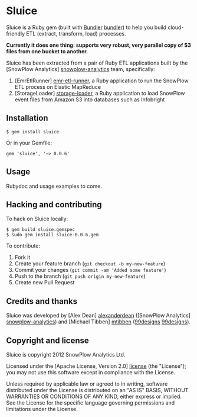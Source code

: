 # Sluice

Sluice is a Ruby gem (built with [Bundler] [bundler]) to help you build cloud-friendly ETL (extract, transform, load) processes.

**Currently it does one thing: supports very robust, very parallel copy of S3 files from one bucket to another.**

Sluice has been extracted from a pair of Ruby ETL applications built by the [SnowPlow Analytics] [snowplow-analytics] team, specifically:

1. [EmrEtlRunner] [emr-etl-runner], a Ruby application to run the SnowPlow ETL process on Elastic MapReduce
2. [StorageLoader] [storage-loader], a Ruby application to load SnowPlow event files from Amazon S3 into databases such as Infobright

## Installation 

    $ gem install sluice

Or in your Gemfile:

    gem 'sluice', '~> 0.0.6'

## Usage

Rubydoc and usage examples to come.

## Hacking and contributing

To hack on Sluice locally:

    $ gem build sluice.gemspec
    $ sudo gem install sluice-0.0.6.gem

To contribute:

1. Fork it
2. Create your feature branch (`git checkout -b my-new-feature`)
3. Commit your changes (`git commit -am 'Added some feature'`)
4. Push to the branch (`git push origin my-new-feature`)
5. Create new Pull Request

## Credits and thanks

Sluice was developed by [Alex Dean] [alexanderdean] ([SnowPlow Analytics] [snowplow-analytics]) and [Michael Tibben] [mtibben] ([99designs] [99designs]).

## Copyright and license

Sluice is copyright 2012 SnowPlow Analytics Ltd.

Licensed under the [Apache License, Version 2.0] [license] (the "License");
you may not use this software except in compliance with the License.

Unless required by applicable law or agreed to in writing, software
distributed under the License is distributed on an "AS IS" BASIS,
WITHOUT WARRANTIES OR CONDITIONS OF ANY KIND, either express or implied.
See the License for the specific language governing permissions and
limitations under the License.

[bundler]: http://gembundler.com/

[snowplow-analytics]: http://snowplowanalytics.com
[alexanderdean]: https://github.com/alexanderdean
[mtibben]: https://github.com/mtibben
[99designs]: http://99designs.com

[emr-etl-runner]: https://github.com/snowplow/snowplow/tree/master/3-etl/emr-etl-runner
[storage-loader]: https://github.com/snowplow/snowplow/tree/master/4-storage/storage-loader

[license]: http://www.apache.org/licenses/LICENSE-2.0
